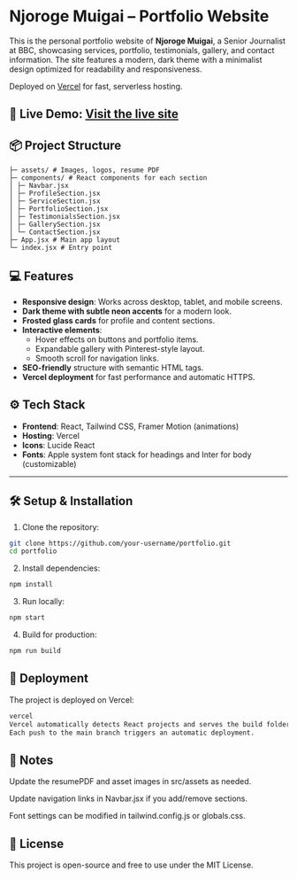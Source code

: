 # Njoroge Muigai – Portfolio Website

This is the personal portfolio website of **Njoroge Muigai**, a Senior Journalist at BBC, showcasing services, portfolio, testimonials, gallery, and contact information. The site features a modern, dark theme with a minimalist design optimized for readability and responsiveness.

Deployed on [Vercel](https://vercel.com/) for fast, serverless hosting.

## 🔗 Live Demo: [Visit the live site](https://njorogemuigaiporfolio.vercel.app/)

## 📦 Project Structure

```src/
├─ assets/ # Images, logos, resume PDF
├─ components/ # React components for each section
│ ├─ Navbar.jsx
│ ├─ ProfileSection.jsx
│ ├─ ServiceSection.jsx
│ ├─ PortfolioSection.jsx
│ ├─ TestimonialsSection.jsx
│ ├─ GallerySection.jsx
│ └─ ContactSection.jsx
├─ App.jsx # Main app layout
└─ index.jsx # Entry point
```

## 💻 Features

- **Responsive design**: Works across desktop, tablet, and mobile screens.
- **Dark theme with subtle neon accents** for a modern look.
- **Frosted glass cards** for profile and content sections.
- **Interactive elements**:
  - Hover effects on buttons and portfolio items.
  - Expandable gallery with Pinterest-style layout.
  - Smooth scroll for navigation links.
- **SEO-friendly** structure with semantic HTML tags.
- **Vercel deployment** for fast performance and automatic HTTPS.


## ⚙️ Tech Stack

- **Frontend**: React, Tailwind CSS, Framer Motion (animations)
- **Hosting**: Vercel
- **Icons**: Lucide React
- **Fonts**: Apple system font stack for headings and Inter for body (customizable)

---

## 🛠 Setup & Installation

1. Clone the repository:

```bash
git clone https://github.com/your-username/portfolio.git
cd portfolio
```
2. Install dependencies:

```bash
npm install
```
3. Run locally:

```bash
npm start
```
4. Build for production:
```bash
npm run build
```

## 🚀 Deployment
The project is deployed on Vercel:
```bash
vercel
Vercel automatically detects React projects and serves the build folder.
Each push to the main branch triggers an automatic deployment.
```

## 📝 Notes
Update the resumePDF and asset images in src/assets as needed.

Update navigation links in Navbar.jsx if you add/remove sections.

Font settings can be modified in tailwind.config.js or globals.css.

## 📄 License
This project is open-source and free to use under the MIT License.


